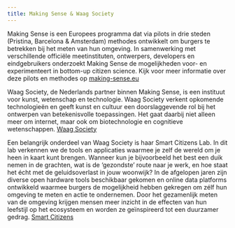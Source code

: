 ```yaml
---
title: Making Sense & Waag Society
---
```


Making Sense is een Europees programma dat via pilots in drie steden (Pristina, Barcelona & Amsterdam) methodes ontwikkelt om burgers te betrekken bij het meten van hun omgeving. In samenwerking met verschillende officiële meetinstituten, ontwerpers, developers en eindgebruikers onderzoekt Making Sense de mogelijkheden voor- en experimenteert in bottom-up citizen science. Kijk voor meer informatie over deze pilots en methodes op [making-sense.eu][1]

Waag Society, de Nederlands partner binnen Making Sense, is een instituut voor kunst, wetenschap en technologie. Waag Society verkent opkomende technologieën en geeft kunst en cultuur een doorslaggevende rol bij het ontwerpen van betekenisvolle toepassingen. Het gaat daarbij niet alleen meer om internet, maar ook om biotechnologie en cognitieve wetenschappen. [Waag Society][2]

Een belangrijk onderdeel van Waag Society is haar Smart Citizens Lab. In dit lab verkennen we de tools en applicaties waarmee je zelf de wereld om je heen in kaart kunt brengen. Wanneer kun je bijvoorbeeld het best een duik nemen in de grachten, wat is de ‘gezondste’ route naar je werk, en hoe staat het écht met de geluidsoverlast in jouw woonwijk? In de afgelopen jaren zijn diverse open hardware tools beschikbaar gekomen en online data platforms ontwikkeld waarmee burgers de mogelijkheid hebben gekregen om zélf hun omgeving te meten en actie te ondernemen. Door het gezamenlijk meten van de omgeving krijgen mensen meer inzicht in de effecten van hun leefstijl op het ecosysteem en worden ze geïnspireerd tot een duurzamer gedrag. [Smart Citizens][3]

[1]: https://www.making-sense.eu/ "Making Sense"
[2]: https://waag.org/ "Waag Society"
[3]: https://waag.org/smartcitizens "Smart Citizens"
